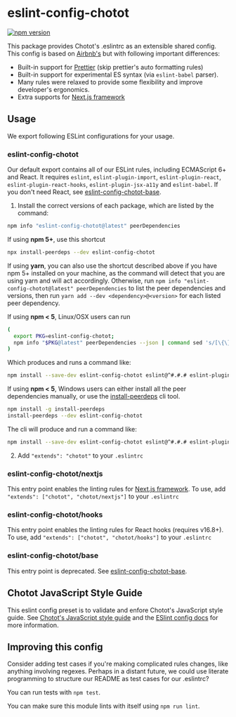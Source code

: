 # eslint-config-chotot

[![npm version](https://badge.fury.io/js/eslint-config-chotot.svg)](http://badge.fury.io/js/eslint-config-chotot)

This package provides Chotot's .eslintrc as an extensible shared config. This config is based on [Airbnb's](https://github.com/airbnb/javascript) but with following important differences:

- Built-in support for [Prettier](https://prettier.io) (skip prettier's auto formatting rules)
- Built-in support for experimental ES syntax (via `eslint-babel` parser).
- Many rules were relaxed to provide some flexibility and improve developer's ergonomics.
- Extra supports for [Next.js framework](https://nextjs.org/)

## Usage

We export following ESLint configurations for your usage.

### eslint-config-chotot

Our default export contains all of our ESLint rules, including ECMAScript 6+ and React. It requires `eslint`, `eslint-plugin-import`, `eslint-plugin-react`, `eslint-plugin-react-hooks`, `eslint-plugin-jsx-a11y` and `eslint-babel`. If you don't need React, see [eslint-config-chotot-base](https://npmjs.com/eslint-config-chotot-base).

1. Install the correct versions of each package, which are listed by the command:

  ```sh
  npm info "eslint-config-chotot@latest" peerDependencies
  ```

  If using **npm 5+**, use this shortcut

  ```sh
  npx install-peerdeps --dev eslint-config-chotot
  ```

  If using **yarn**, you can also use the shortcut described above if you have npm 5+ installed on your machine, as the command will detect that you are using yarn and will act accordingly.
  Otherwise, run `npm info "eslint-config-chotot@latest" peerDependencies` to list the peer dependencies and versions, then run `yarn add --dev <dependency>@<version>` for each listed peer dependency.

  If using **npm < 5**, Linux/OSX users can run

  ```sh
  (
    export PKG=eslint-config-chotot;
    npm info "$PKG@latest" peerDependencies --json | command sed 's/[\{\},]//g ; s/: /@/g' | xargs npm install --save-dev "$PKG@latest"
  )
  ```

  Which produces and runs a command like:

  ```sh
  npm install --save-dev eslint-config-chotot eslint@^#.#.# eslint-plugin-jsx-a11y@^#.#.# eslint-plugin-import@^#.#.# eslint-plugin-react@^#.#.# eslint-plugin-react-hooks@^#.#.#
  ```

  If using **npm < 5**, Windows users can either install all the peer dependencies manually, or use the [install-peerdeps](https://github.com/nathanhleung/install-peerdeps) cli tool.

  ```sh
  npm install -g install-peerdeps
  install-peerdeps --dev eslint-config-chotot
  ```
  The cli will produce and run a command like:

  ```sh
  npm install --save-dev eslint-config-chotot eslint@^#.#.# eslint-plugin-jsx-a11y@^#.#.# eslint-plugin-import@^#.#.# eslint-plugin-react@^#.#.# eslint-plugin-react-hooks@^#.#.#
  ```

2. Add `"extends": "chotot"` to your `.eslintrc`

### eslint-config-chotot/nextjs

This entry point enables the linting rules for [Next.js framework](https://nextjs.org/). To use, add `"extends": ["chotot", "chotot/nextjs"]` to your `.eslintrc`

### eslint-config-chotot/hooks

This entry point enables the linting rules for React hooks (requires v16.8+). To use, add `"extends": ["chotot", "chotot/hooks"]` to your `.eslintrc`

### eslint-config-chotot/base

This entry point is deprecated. See [eslint-config-chotot-base](https://npmjs.com/eslint-config-chotot-base).

## Chotot JavaScript Style Guide

This eslint config preset is to validate and enfore Chotot's JavaScript style guide. See [Chotot's JavaScript style guide](https://github.com/ChoTotOSS/chotot-web-standards/tree/master/javascript) and
the [ESlint config docs](https://eslint.org/docs/user-guide/configuring#extending-configuration-files)
for more information.

## Improving this config

Consider adding test cases if you're making complicated rules changes, like anything involving regexes. Perhaps in a distant future, we could use literate programming to structure our README as test cases for our .eslintrc?

You can run tests with `npm test`.

You can make sure this module lints with itself using `npm run lint`.
